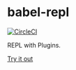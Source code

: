 # babel-repl

[![CircleCI][circle-badge]][circle-url]

REPL with Plugins.

[Try it out][demo-url]

[circle-badge]: https://img.shields.io/circleci/project/github/motiz88/babel-repl/master.svg
[circle-url]: https://circleci.com/gh/motiz88/babel-repl/tree/master
[demo-url]: https://circleci.com/api/v1/project/motiz88/babel-repl/latest/artifacts/0//home/ubuntu/babel-repl/build/index.html?branch=master&filter=successful
